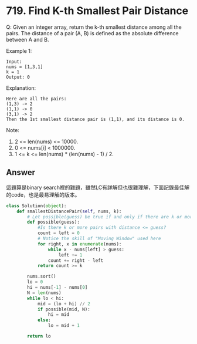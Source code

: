 # 719. Find K-th Smallest Pair Distance
Q: Given an integer array, return the k-th smallest distance among all the pairs. The distance of a pair (A, B) is defined as the absolute difference between A and B.

Example 1:
```
Input:
nums = [1,3,1]
k = 1
Output: 0 
```
Explanation:
```
Here are all the pairs:
(1,3) -> 2
(1,1) -> 0
(3,1) -> 2
Then the 1st smallest distance pair is (1,1), and its distance is 0.
```
Note:
1. 2 <= len(nums) <= 10000.
2. 0 <= nums[i] < 1000000.
3. 1 <= k <= len(nums) * (len(nums) - 1) / 2.

## Answer
這題算是binary search裡的難題，雖然LC有詳解但也很難理解，下面記錄最佳解的code，也是最易理解的版本。

```python
class Solution(object):
    def smallestDistancePair(self, nums, k):
        # Let possible(guess) be true if and only if there are k or more pairs with distance less than or equal to guess.
        def possible(guess):
            #Is there k or more pairs with distance <= guess?
            count = left = 0
            # Notice the skill of "Moving Window" used here
            for right, x in enumerate(nums):
                while x - nums[left] > guess:
                    left += 1
                count += right - left
            return count >= k

        nums.sort()
        lo = 0
        hi = nums[-1] - nums[0]
        N = len(nums)
        while lo < hi:
            mid = (lo + hi) // 2
            if possible(mid, N):
                hi = mid
            else:
                lo = mid + 1

        return lo
```